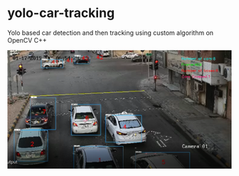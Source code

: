 # yolo-car-tracking
Yolo based car detection and then tracking using custom algorithm on OpenCV C++

![](snapshoot.PNG)
